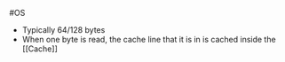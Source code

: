 #OS 
* Typically 64/128 bytes
* When one byte is read, the cache line that it is in is cached inside the [[Cache]]